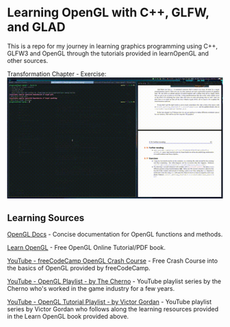 # Learning OpenGL with C++, GLFW, and GLAD

This is a repo for my journey in learning graphics programming using C++, GLFW3 and OpenGL through the tutorials provided in learnOpenGL and other sources.

Transformation Chapter - Exercise:
![Transforming then Scaling vs Rotating vs Transforming](images/scaling.gif)

## Learning Sources

[OpenGL Docs](https://docs.gl/) - Concise documentation for OpenGL functions and methods.

[Learn OpenGL](https://learnopengl.com/) - Free OpenGL Online Tutorial/PDF book.

[YouTube - freeCodeCamp OpenGL Crash Course](https://www.youtube.com/watch?v=45MIykWJ-C4&t) - Free Crash Course into
the basics of OpenGL provided by freeCodeCamp.

[YouTube - OpenGL Playlist - by The Cherno](https://www.youtube.com/playlist?list=PLlrATfBNZ98foTJPJ_Ev03o2oq3-GGOS2) - YouTube playlist series by the Cherno who's worked in the game industry for a few years.

[YouTube - OpenGL Tutorial Playlist - by Victor Gordan](https://www.youtube.com/playlist?list=PLPaoO-vpZnumdcb4tZc4x5Q-v7CkrQ6M-) - YouTube playlist series by Victor Gordan who follows along the learning resources provided in the Learn OpenGL book provided
above.
